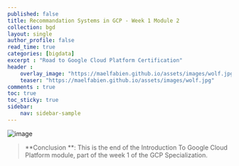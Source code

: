 ```yaml
---
published: false
title: Recommandation Systems in GCP - Week 1 Module 2
collection: bgd
layout: single
author_profile: false
read_time: true
categories: [bigdata]
excerpt : "Road to Google Cloud Platform Certification"
header :
    overlay_image: "https://maelfabien.github.io/assets/images/wolf.jpg"
    teaser: "https://maelfabien.github.io/assets/images/wolf.jpg"
comments : true
toc: true
toc_sticky: true
sidebar:
    nav: sidebar-sample
---
```


![image](https://maelfabien.github.io/assets/images/gcp_33.png)


> **Conclusion **: This is the end of the Introduction To Google Cloud Platform module, part of the week 1 of the GCP Specialization.
